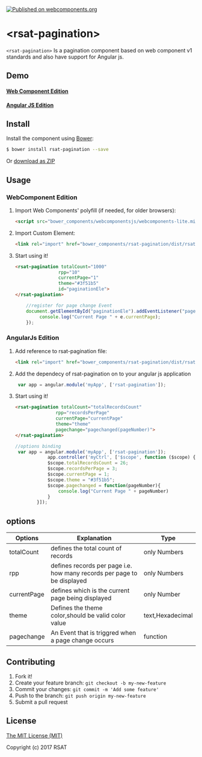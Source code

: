 [![Published on webcomponents.org](https://img.shields.io/badge/webcomponents.org-published-blue.svg)](https://www.webcomponents.org/element/rohithsathya/rsat-pagination)

# &lt;rsat-pagination&gt;
`<rsat-pagination>` Is a pagination component based on web component v1 standards and also have support for Angular js.

## Demo

#### [Web Component Edition](https://rohithsathya.github.io/rsat-pagination/Examples/WCExample.html)
#### [Angular JS Edition](https://rohithsathya.github.io/rsat-pagination/Examples/AJExample.html)

## Install

Install the component using [Bower](http://bower.io/):

```sh
$ bower install rsat-pagination --save
```

Or [download as ZIP](https://github.com/rohithsathya/rsat-pagination/archive/master.zip)

## Usage
### WebComponent Edition

1. Import Web Components' polyfill (if needed, for older browsers):

    ```html
    <script src="bower_components/webcomponentsjs/webcomponents-lite.min.js"></script>
    ```

2. Import Custom Element:

    ```html
    <link rel="import" href="bower_components/rsat-pagination/dist/rsat-pagination.html" />
    ```

3. Start using it!

	```html
	<rsat-pagination totalCount="1000" 
                    rpp="10" 
                    currentPage="1" 
                    theme="#3f51b5" 
                    id="paginationEle">
    </rsat-pagination>
	```
    ```js
        //register for page change Event
        document.getElementById("paginationEle").addEventListener("pageChange", function (e) {
             console.log("Current Page " + e.currentPage);
        });
    ```
### AngularJs Edition

1. Add reference to rsat-pagination file:

    ```html
    <link rel="import" href="bower_components/rsat-pagination/dist/rsat-pagination-aj.js" />
    ```

2. Add the dependecy of rsat-pagination on to your angular js application

	```js
	 var app = angular.module('myApp', ['rsat-pagination']);
	```
3. Start using it!
     ```html
    <rsat-pagination totalCount="totalRecordsCount" 
                    rpp="recordsPerPage" 
                    currentPage="currentPage" 
                    theme="theme" 
                    pagechange="pagechanged(pageNumber)">
    </rsat-pagination>
    ```
    ```js
    //options binding
     var app = angular.module('myApp', ['rsat-pagination']);
                app.controller('myCtrl', ['$scope', function ($scope) {
                $scope.totalRecordsCount = 26;
                $scope.recordsPerPage = 3;
                $scope.currentPage = 1;
                $scope.theme = "#3f51b5";
                $scope.pagechanged = function(pageNumber){
                    console.log("Current Page " + pageNumber)
                }
            }]);
    ```
## options
| Options       | Explanation  | Type   |
| ------------- | ------------- |------------- |
| totalCount    |defines the total count of records |only Numbers|
| rpp           |defines records per page i.e. how many records per page to be displayed  | only Numbers|
| currentPage   |defines which is the current page being displayed | only Number|
| theme         |Defines the theme color,should be valid color value|text,Hexadecimal  |
| pagechange    |An Event that is triggred when a page change occurs|function |


## Contributing

1. Fork it!
2. Create your feature branch: `git checkout -b my-new-feature`
3. Commit your changes: `git commit -m 'Add some feature'`
4. Push to the branch: `git push origin my-new-feature`
5. Submit a pull request

## License

[The MIT License (MIT)](https://opensource.org/licenses/MIT)

Copyright (c) 2017 RSAT


